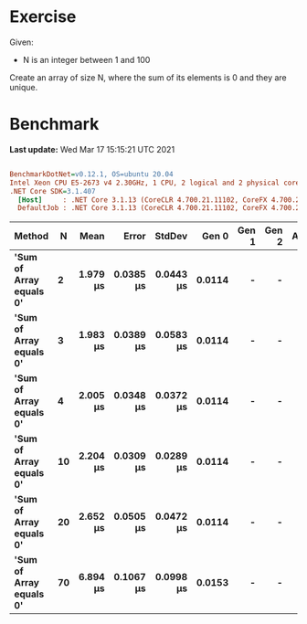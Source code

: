 ﻿# Exercise

Given:
- N is an integer between 1 and 100


Create an array of size N, where the sum of its elements is 0 and they are unique.


# Benchmark

**Last update:** Wed Mar 17 15:15:21 UTC 2021

``` ini

BenchmarkDotNet=v0.12.1, OS=ubuntu 20.04
Intel Xeon CPU E5-2673 v4 2.30GHz, 1 CPU, 2 logical and 2 physical cores
.NET Core SDK=3.1.407
  [Host]     : .NET Core 3.1.13 (CoreCLR 4.700.21.11102, CoreFX 4.700.21.11602), X64 RyuJIT
  DefaultJob : .NET Core 3.1.13 (CoreCLR 4.700.21.11102, CoreFX 4.700.21.11602), X64 RyuJIT


```
|                  Method |  N |     Mean |     Error |    StdDev |  Gen 0 | Gen 1 | Gen 2 | Allocated |
|------------------------ |--- |---------:|----------:|----------:|-------:|------:|------:|----------:|
| **&#39;Sum of Array equals 0&#39;** |  **2** | **1.979 μs** | **0.0385 μs** | **0.0443 μs** | **0.0114** |     **-** |     **-** |     **312 B** |
| **&#39;Sum of Array equals 0&#39;** |  **3** | **1.983 μs** | **0.0389 μs** | **0.0583 μs** | **0.0114** |     **-** |     **-** |     **320 B** |
| **&#39;Sum of Array equals 0&#39;** |  **4** | **2.005 μs** | **0.0348 μs** | **0.0372 μs** | **0.0114** |     **-** |     **-** |     **320 B** |
| **&#39;Sum of Array equals 0&#39;** | **10** | **2.204 μs** | **0.0309 μs** | **0.0289 μs** | **0.0114** |     **-** |     **-** |     **344 B** |
| **&#39;Sum of Array equals 0&#39;** | **20** | **2.652 μs** | **0.0505 μs** | **0.0472 μs** | **0.0114** |     **-** |     **-** |     **384 B** |
| **&#39;Sum of Array equals 0&#39;** | **70** | **6.894 μs** | **0.1067 μs** | **0.0998 μs** | **0.0153** |     **-** |     **-** |     **584 B** |
